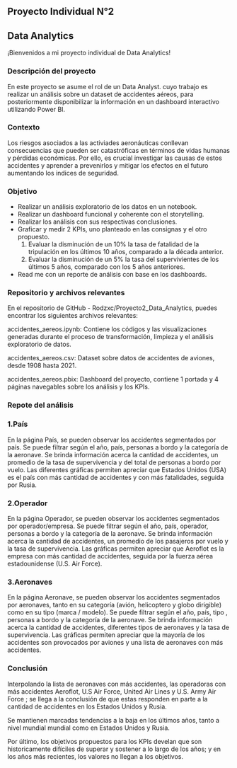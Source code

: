 ## Proyecto Individual N°2

##  Data Analytics

¡Bienvenidos a mi proyecto individual de Data Analytics!

### Descripción del proyecto
En este proyecto se asume el rol de un Data Analyst. cuyo trabajo es realizar un análisis sobre un dataset de accidentes aéreos, para posteriormente disponibilizar la información en un dashboard interactivo utilizando Power BI.

### Contexto

Los riesgos asociados a las activiades aeronáuticas conllevan consecuencias que pueden ser catastróficas en términos de vidas humanas y pérdidas económicas. Por ello, es crucial investigar las causas de estos accidentes y aprender a prevenirlos y mitigar los efectos en el futuro aumentando los indices de seguridad.

### Objetivo

- Realizar un análisis exploratorio de los datos en un notebook.
- Realizar un dashboard funcional y coherente con el storytelling.
- Realizar los análisis con sus respectivas conclusiones.
- Graficar y medir 2 KPIs, uno planteado en las consignas y el otro propuesto.
  1. Evaluar la disminución de un 10% la tasa de fatalidad de la tripulación en los últimos 10 años, comparado a la década anterior.
  2. Evaluar la disminución de un 5% la tasa del supervivientes de los últimos 5 años, comparado con los 5 años anteriores.
- Read me con un reporte de análisis con base en los dashboards.

### Repositorio y archivos relevantes

En el repositorio de GitHub - Rodzxc/Proyecto2_Data_Analytics, puedes encontrar los siguientes archivos relevantes:

accidentes_aereos.ipynb: Contiene los códigos y las visualizaciones generadas durante el proceso de transformación, limpieza y el análisis exploratorio de datos.

accidentes_aereos.csv: Dataset sobre datos de accidentes de aviones, desde 1908 hasta 2021.

accidentes_aereos.pbix: Dashboard del proyecto, contiene 1 portada y 4 páginas navegables sobre los análisis y los KPIs.

### Repote del análisis 

### 1.País

En la página País, se pueden observar los accidentes segmentados por país.
Se puede filtrar según el año, país, personas a bordo y la categoría de la aeronave.
Se brinda información acerca la cantidad de accidentes, un promedio de la tasa de supervivencia y del total de personas a bordo por vuelo.
Las diferentes gráficas permiten apreciar que Estados Unidos (USA) es el país con más cantidad de accidentes y con más fatalidades, seguida por Rusia.

### 2.Operador

En la página Operador, se pueden observar los accidentes segmentados por operador/empresa.
Se puede filtrar según el año, país, operador, personas a bordo y la categoría de la aeronave.
Se brinda información acerca la cantidad de accidentes, un promedio de los pasajeros por vuelo y la tasa de supervivencia.
Las gráficas permiten apreciar que Aeroflot es la empresa con más cantidad de accidentes, seguida por la fuerza aérea estadounidense (U.S. Air Force).

### 3.Aeronaves

En la página Aeronave, se pueden observar los accidentes segmentados por aeronaves, tanto en su categoría (avión, helicoptero y globo dirigible) como en su tipo (marca / modelo).
Se puede filtrar según el año, país, tipo , personas a bordo y la categoría de la aeronave.
Se brinda información acerca la cantidad de accidentes, diferentes tipos de aeronaves   y la tasa de supervivencia.
Las gráficas permiten apreciar que la mayoría de los accidentes son provocados por aviones y una lista de aeronaves con más accidentes.

### Conclusión
Interpolando la lista de aeronaves con más accidentes, las operadoras con más accidentes Aeroflot,  U.S Air Force, United Air Lines y U.S. Army Air Force ; se llega a la conclusión de que estas responden en parte a la cantidad de accidentes en los Estados Unidos y Rusia.

Se mantienen marcadas tendencias a la baja en los últimos años, tanto a nivel mundial mundial como en Estados Unidos y Rusia.

Por último, los objetivos propuestos para los KPIs  develan que son historicamente difíciles de superar y sostener a lo largo de los años; y en los años más recientes, los valores no llegan a los objetivos.
